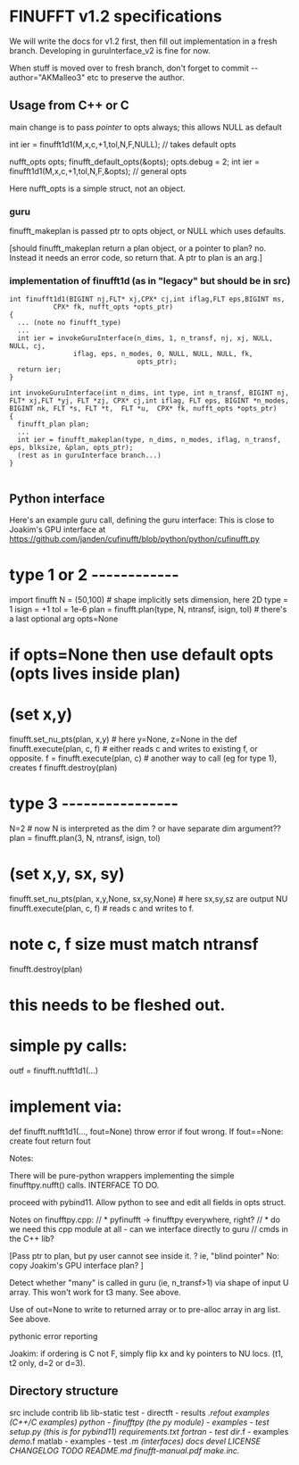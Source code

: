 # FINUFFT v1.2 specifications

We will write the docs for v1.2 first, then fill out implementation in a
fresh branch.
Developing in guruInterface_v2 is fine for now.

When stuff is moved over to fresh branch,
don't forget to commit --author="AKMalleo3" etc to preserve the author.



## Usage from C++ or C

main change is to pass *pointer* to opts always; this allows NULL as default

int ier = finufft1d1(M,x,c,+1,tol,N,F,NULL);       // takes default opts

nufft_opts opts;
finufft_default_opts(&opts);
opts.debug = 2;
int ier = finufft1d1(M,x,c,+1,tol,N,F,&opts);       // general opts

Here nufft_opts is a simple struct, not an object.


### guru


finufft_makeplan is passed ptr to opts object, or NULL which uses defaults.

[should finufft_makeplan return a plan object, or a pointer to plan? no.
Instead it needs an error code, so return that. A ptr to plan is an arg.]



### implementation of finufft1d (as in "legacy" but should be in src)

```
int finufft1d1(BIGINT nj,FLT* xj,CPX* cj,int iflag,FLT eps,BIGINT ms,
	       CPX* fk, nufft_opts *opts_ptr)
{
  ... (note no finufft_type)
  ...
  int ier = invokeGuruInterface(n_dims, 1, n_transf, nj, xj, NULL, NULL, cj,
				iflag, eps, n_modes, 0, NULL, NULL, NULL, fk,
                                opts_ptr);
  return ier;
}

int invokeGuruInterface(int n_dims, int type, int n_transf, BIGINT nj, 
FLT* xj,FLT *yj, FLT *zj, CPX* cj,int iflag, FLT eps, BIGINT *n_modes, BIGINT nk, FLT *s, FLT *t,  FLT *u,  CPX* fk, nufft_opts *opts_ptr)
{
  finufft_plan plan;
  ...
  int ier = finufft_makeplan(type, n_dims, n_modes, iflag, n_transf, eps, blksize, &plan, opts_ptr);
  (rest as in guruInterface branch...)
}


```



## Python interface

Here's an example guru call, defining the guru interface:
This is close to Joakim's GPU interface at
https://github.com/janden/cufinufft/blob/python/python/cufinufft.py

# type 1 or 2 ------------
import finufft
N = (50,100)     # shape implicitly sets dimension, here 2D
type = 1
isign = +1
tol = 1e-6
plan = finufft.plan(type, N, ntransf, isign, tol)     # there's a last optional arg opts=None
  # if opts=None then use default opts  (opts lives inside plan)
# (set x,y)
finufft.set_nu_pts(plan, x,y)     # here y=None, z=None in the def
finufft.execute(plan, c, f)    # either reads c and writes to existing f, or opposite.
f = finufft.execute(plan, c)    # another way to call (eg for type 1), creates f
finufft.destroy(plan)

# type 3 ----------------
N=2    # now N is interpreted as the dim ? or have separate dim argument??
plan = finufft.plan(3, N, ntransf, isign, tol)
# (set x,y, sx, sy)
finufft.set_nu_pts(plan, x,y,None, sx,sy,None)  # here sx,sy,sz are output NU  
finufft.execute(plan, c, f)    # reads c and writes to f.
# note c, f size must match ntransf
finufft.destroy(plan)

# this needs to be fleshed out.

# simple py calls:
outf = finufft.nufft1d1(...)
# implement via:
def finufft.nufft1d1(..., fout=None)
  throw error if fout wrong.
  If fout==None:
    create fout
  return fout




Notes:

There will be pure-python wrappers implementing
the simple finufftpy.nufft() calls.
INTERFACE TO DO.

proceed with pybind11. Allow python to see and edit all fields in opts struct.

Notes on finufftpy.cpp:
// * pyfinufft -> finufftpy everywhere,  right?
// * do we need this cpp module at all - can we interface directly to guru
//   cmds in the C++ lib?

[Pass ptr to plan, but py user cannot see inside it. ?  ie, "blind pointer"
No: copy Joakim's GPU interface plan?
]

Detect whether "many" is called in guru (ie, n_transf>1) via shape
of input U array. This won't work for t3 many. See above.

Use of out=None to write to returned array or to pre-alloc array in arg
list. See above.

pythonic error reporting

Joakim: if ordering is C not F, simply flip kx and ky pointers to NU locs.
(t1, t2 only, d=2 or d=3).





## Directory structure

src
include
contrib
lib
lib-static
test   - directft
       - results
                *.refout
examples (C++/C examples)
python - finufftpy (the py module)
       - examples
       - test
       setup.py    (this is for pybind11)
       requirements.txt
fortran - test
                dir*.f
        - examples
                *demo*.f
matlab - examples
       - test
       *.m (interfaces)
docs
devel
LICENSE
CHANGELOG
TODO
README.md
finufft-manual.pdf
make.inc.*
